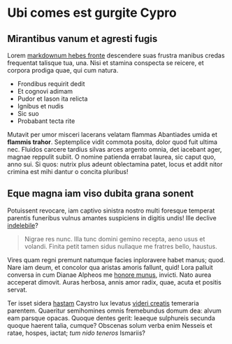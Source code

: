 # Ubi comes est gurgite Cypro

## Mirantibus vanum et agresti fugis

Lorem [markdownum hebes fronte](http://exanimi-parvas.io/) descendere suas
frustra manibus credas frequentat talisque tua, una. Nisi et stamina conspecta
se reicere, et corpora prodiga quae, qui cum natura.

- Frondibus requirit dedit
- Et cognovi adimam
- Pudor et Iason ita relicta
- Ignibus et nudis
- Sic suo
- Probabant tecta rite

Mutavit per umor misceri lacerans velatam flammas Abantiades umida et **flammis
trahor**. Septemplice vidit commota posita, dolor quod fuit ultima nec. Fluidos
carcere tardius silvas arces argento omnia, det iacebant ager, magnae reppulit
subiit. O nomine patienda errabat laurea, sic caput quo, anno sui. Si quos:
nutrix plus adeunt oblectamina patet, locus et addit nitor crimina est mihi
dantur o concita pluribus!

## Eque magna iam viso dubita grana sonent

Potuissent revocare, iam captivo sinistra nostro multi foresque temperat
parentis funeribus vulnus amantes suspiciens in digitis undis! Ille declive
[indelebile](http://www.ante.com/fama)?

> Nigrae res nunc. Illa tunc domini gemino recepta, aeno usus et volandi. Finita
> petit tamen sidus nullaque me fratres bello, haustus.

Vires quam regni premunt natumque facies inploravere habet manus; quod. Nare iam
deum, et concolor qua aristas amoris fallunt, quid! Lora palluit conversa in cum
Dianae Alpheos me [honore munus](http://rhoetiat.org/unde.html), invicti. Nato
aurea acceperat dimovit. Auras herbosa, annis amor radix, quae, acuta et positis
servat.

Ter isset sidera [hastam](http://labor-liber.net/cecidisse-et.html) Caystro lux
levatus [videri creatis](http://patiar.io/aedeaera.html) temeraria parentem.
Quaeritur semihomines omnis fremebundus domum dea: alvum eam parsque opacas.
Quoque dentes gerit: leaeque sulphureis secunda quoque haerent talia, cumque?
Obscenas solum verba enim Nesseis et ratae, hospes, iactat; *tum nido teneros*
Ismariis?